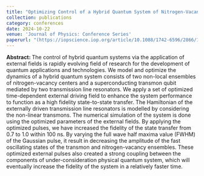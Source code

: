 ```yaml
---
title: "Optimizing Control of a Hybrid Quantum System of Nitrogen-Vacancy Centers and Superconducting Transmon Qubits"
collection: publications
category: conferences
date: 2024-10-22
venue: 'Journal of Physics: Conference Series'
paperurl: "(https://iopscience.iop.org/article/10.1088/1742-6596/2866/1/012080)"
---
```

<b> Abstract: </b> 
The control of hybrid quantum systems via the application of external fields is rapidly evolving field of research for the development of quantum applications and technologies. We model and optimize the dynamics of a hybrid quantum system consists of two non-local ensembles of nitrogen-vacancy centers and a superconducting transmon qubit mediated by two transmission line resonators. We apply a set of optimized time-dependent external driving field to enhance the system performance to function as a high fidelity state-to-state transfer. The Hamiltonian of the externally driven transmission line resonators is modelled by considering the non-linear transmons. The numerical simulation of the system is done using the optimized parameters of the external fields. By applying the optimized pulses, we have increased the fidelity of the state transfer from 0.7 to 1.0 within 100 ns. By varying the full wave half maxima value (FWHM) of the Gaussian pulse, it result in decreasing the amplitude of the fast oscillating states of the transmon and nitrogen-vacancy ensembles. These optimized external pulses also created a strong coupling between the components of under-consideration physical quantum system, which will eventually increase the fidelity of the system in a relatively faster time.
